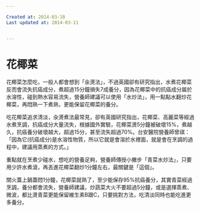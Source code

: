 ```yaml
---

Created at: 2014-03-10
Last updated at: 2014-03-11


---
```


# 花椰菜


花椰菜怎麼吃，一般人都會想到「汆燙法」，不過英國卻有研究指出，水煮花椰菜反而會流失抗癌成分，煮超過15分鐘損失7成養分，因為花椰菜中的抗癌成分屬於水溶性，碰到熱水容易流失，營養師建議可以使用「水炒法」，用一點點水翻炒花椰菜，再悶熟一下煮熟，更能保留花椰菜的養分。

吃花椰菜追求清淡，汆燙煮法最常見，卻有英國研究指出，花椰菜、高麗菜等經過水煮烹調，抗癌成分大量流失，根據國外實驗，花椰菜燙5分鐘被破壞15%，煮越久，抗癌養分破壞越大，超過15分，甚至流失超過70%。台安醫院營養師曾祺：「因為它(抗癌成分)是水溶性物質，所以它就是會溶於水裡面，就是會在烹調的過程中，建議用蒸煮的方式。」

重點就在烹煮少碰水，想吃的營養足夠，營養師傳授小撇步「青菜水炒法」，只要用少許水煮滾，再丟進花椰菜翻炒1分鐘左右，最關鍵是「這個」。

關火蓋上鍋蓋悶1分鐘，花椰菜就熟了，至少能保存95%抗癌養分，其實青菜經過烹調，養分都會流失，營養師建議，炒蔬菜大火不要超過5分鐘，或是選擇蒸煮、微波，都比燙青菜更能保留維生素B跟C，只要挑對方法，吃清淡同時也能吃進更多養分。

